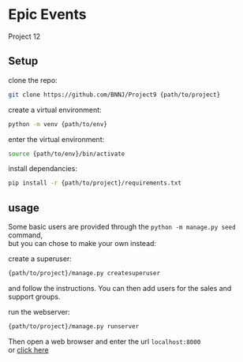 # Epic Events

Project 12



## Setup

clone the repo:
```sh
git clone https://github.com/BNNJ/Project9 {path/to/project}
```
create a virtual environment:
```sh
python -m venv {path/to/env}
```
enter the virtual environment:
```sh
source {path/to/env}/bin/activate
```
install dependancies:
```sh
pip install -r {path/to/project}/requirements.txt
```

## usage

Some basic users are provided through the `python -m manage.py seed` command,  
but you can chose to make your own instead:

create a superuser:
```sh
{path/to/project}/manage.py createsuperuser
```
and follow the instructions.
You can then add users for the sales and support groups.

run the webserver:
```sh
{path/to/project}/manage.py runserver
```

Then open a web browser and enter the url `localhost:8000`  
or [click here](http:localhost:8000)  

